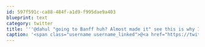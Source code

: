 ```yaml
---
id: 597f591c-ca88-484f-a1d9-f995dae9a403
blueprint: text
category: twitter
title: '''@dahul "going to Banff huh? Almost made it" see this is why I could never be a traffic cop'
caption: '<span class="username username_linked">@<a href="https://twitter.com/dahul" title="Darren Hull (dahul)">dahul</a></span> "going to Banff huh? Almost made it" see this is why I could never be a traffic cop'
---
```

